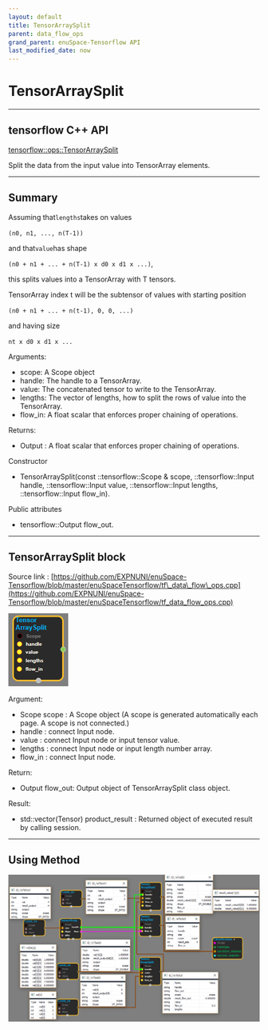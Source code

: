 ```yaml
--- 
layout: default 
title: TensorArraySplit 
parent: data_flow_ops 
grand_parent: enuSpace-Tensorflow API 
last_modified_date: now 
--- 
```


# TensorArraySplit

---

## tensorflow C++ API

[tensorflow::ops::TensorArraySplit](https://www.tensorflow.org/api_docs/cc/class/tensorflow/ops/tensor-array-split)

Split the data from the input value into TensorArray elements.

---

## Summary

Assuming that`lengths`takes on values

`(n0, n1, ..., n(T-1))`

and that`value`has shape

`(n0 + n1 + ... + n(T-1) x d0 x d1 x ...)`,

this splits values into a TensorArray with T tensors.

TensorArray index t will be the subtensor of values with starting position

`(n0 + n1 + ... + n(t-1), 0, 0, ...)`

and having size

`nt x d0 x d1 x ...`

Arguments:

* scope: A Scope object
* handle: The handle to a TensorArray.
* value: The concatenated tensor to write to the TensorArray.
* lengths: The vector of lengths, how to split the rows of value into the TensorArray.
* flow\_in: A float scalar that enforces proper chaining of operations.

Returns:

* Output : A float scalar that enforces proper chaining of operations.

Constructor

* TensorArraySplit\(const ::tensorflow::Scope & scope, ::tensorflow::Input handle, ::tensorflow::Input value, ::tensorflow::Input lengths, ::tensorflow::Input flow\_in\).

Public attributes

* tensorflow::Output flow\_out.

---

## TensorArraySplit block

Source link : [https://github.com/EXPNUNI/enuSpace-Tensorflow/blob/master/enuSpaceTensorflow/tf\_data\_flow\_ops.cpp](https://github.com/EXPNUNI/enuSpace-Tensorflow/blob/master/enuSpaceTensorflow/tf_data_flow_ops.cpp)

![](../assets/dataflow_TensorArraySplit_Symbol.png)

Argument:

* Scope scope : A Scope object \(A scope is generated automatically each page. A scope is not connected.\)
* handle : connect Input node.
* value : connect Input node or input tensor value.
* lengths : connect Input node or input length number array.
* flow\_in : connect Input node.

Return:

* Output flow\_out: Output object of TensorArraySplit class object.

Result:

* std::vector\(Tensor\) product\_result : Returned object of executed result by calling session.

---

## Using Method

![](../assets/dataflow_TensorArraySplit_Method.png)

